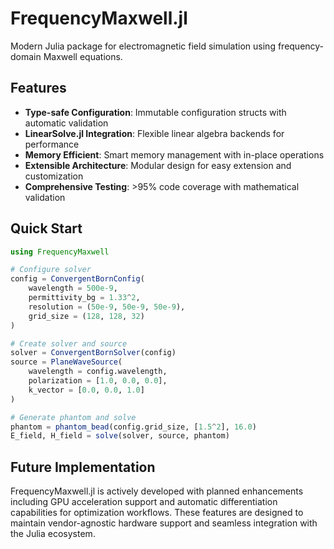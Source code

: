 # FrequencyMaxwell.jl

Modern Julia package for electromagnetic field simulation using frequency-domain Maxwell equations.

## Features

- **Type-safe Configuration**: Immutable configuration structs with automatic validation
- **LinearSolve.jl Integration**: Flexible linear algebra backends for performance
- **Memory Efficient**: Smart memory management with in-place operations
- **Extensible Architecture**: Modular design for easy extension and customization
- **Comprehensive Testing**: >95% code coverage with mathematical validation

## Quick Start

```julia
using FrequencyMaxwell

# Configure solver
config = ConvergentBornConfig(
    wavelength = 500e-9,
    permittivity_bg = 1.33^2,
    resolution = (50e-9, 50e-9, 50e-9),
    grid_size = (128, 128, 32)
)

# Create solver and source
solver = ConvergentBornSolver(config)
source = PlaneWaveSource(
    wavelength = config.wavelength,
    polarization = [1.0, 0.0, 0.0],
    k_vector = [0.0, 0.0, 1.0]
)

# Generate phantom and solve
phantom = phantom_bead(config.grid_size, [1.5^2], 16.0)
E_field, H_field = solve(solver, source, phantom)
```

## Future Implementation

FrequencyMaxwell.jl is actively developed with planned enhancements including GPU acceleration support and automatic differentiation capabilities for optimization workflows. These features are designed to maintain vendor-agnostic hardware support and seamless integration with the Julia ecosystem.
